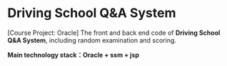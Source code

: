 # Driving School Q&A System

[Course Project: Oracle] The front and back end code of **Driving School Q&A System**, including random examination and scoring.

**Main technology stack：Oracle + ssm + jsp**
